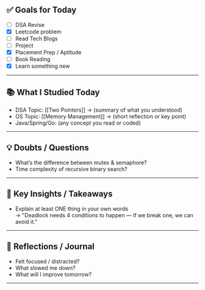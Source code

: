 ## ✅ Goals for Today 
- [ ] DSA Revise 
- [x] Leetcode problem
- [ ] Read Tech Blogs 
- [ ] Project
- [x] Placement Prep / Aptitude
- [ ] Book Reading
- [x] Learn something new

---

## 📚 What I Studied Today
- DSA Topic: [[Two Pointers]] → (summary of what you understood)
- OS Topic: [[Memory Management]] → (short reflection or key point)
- Java/Spring/Go: (any concept you read or coded)

---

## 💡 Doubts / Questions
- What’s the difference between mutex & semaphore?
- Time complexity of recursive binary search?

---

## 🧠 Key Insights / Takeaways
- Explain at least ONE thing in your own words  
  → "Deadlock needs 4 conditions to happen — if we break one, we can avoid it."

---
## 💬 Reflections / Journal
- Felt focused / distracted?
- What slowed me down?
- What will I improve tomorrow?
---
